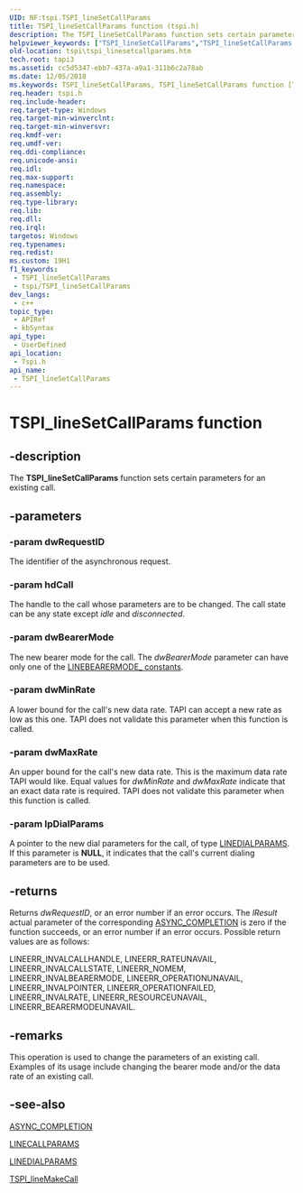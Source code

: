 ```yaml
---
UID: NF:tspi.TSPI_lineSetCallParams
title: TSPI_lineSetCallParams function (tspi.h)
description: The TSPI_lineSetCallParams function sets certain parameters for an existing call.
helpviewer_keywords: ["TSPI_lineSetCallParams","TSPI_lineSetCallParams function [TAPI 2.2]","_tspi_tspi_linesetcallparams","tspi.tspi_linesetcallparams","tspi/TSPI_lineSetCallParams"]
old-location: tspi\tspi_linesetcallparams.htm
tech.root: tapi3
ms.assetid: cc5d5347-ebb7-437a-a9a1-311b6c2a78ab
ms.date: 12/05/2018
ms.keywords: TSPI_lineSetCallParams, TSPI_lineSetCallParams function [TAPI 2.2], _tspi_tspi_linesetcallparams, tspi.tspi_linesetcallparams, tspi/TSPI_lineSetCallParams
req.header: tspi.h
req.include-header: 
req.target-type: Windows
req.target-min-winverclnt: 
req.target-min-winversvr: 
req.kmdf-ver: 
req.umdf-ver: 
req.ddi-compliance: 
req.unicode-ansi: 
req.idl: 
req.max-support: 
req.namespace: 
req.assembly: 
req.type-library: 
req.lib: 
req.dll: 
req.irql: 
targetos: Windows
req.typenames: 
req.redist: 
ms.custom: 19H1
f1_keywords:
 - TSPI_lineSetCallParams
 - tspi/TSPI_lineSetCallParams
dev_langs:
 - c++
topic_type:
 - APIRef
 - kbSyntax
api_type:
 - UserDefined
api_location:
 - Tspi.h
api_name:
 - TSPI_lineSetCallParams
---
```


# TSPI_lineSetCallParams function


## -description

The 
<b>TSPI_lineSetCallParams</b> function sets certain parameters for an existing call.

## -parameters

### -param dwRequestID

The identifier of the asynchronous request.

### -param hdCall

The handle to the call whose parameters are to be changed. The call state can be any state except <i>idle</i> and <i>disconnected</i>.

### -param dwBearerMode

The new bearer mode for the call. The <i>dwBearerMode</i> parameter can have only one of the 
<a href="https://docs.microsoft.com/windows/desktop/Tapi/linebearermode--constants">LINEBEARERMODE_ constants</a>.

### -param dwMinRate

A lower bound for the call's new data rate. TAPI can accept a new rate as low as this one. TAPI does not validate this parameter when this function is called.

### -param dwMaxRate

An upper bound for the call's new data rate. This is the maximum data rate TAPI would like. Equal values for <i>dwMinRate</i> and <i>dwMaxRate</i> indicate that an exact data rate is required. TAPI does not validate this parameter when this function is called.

### -param lpDialParams

A pointer to the new dial parameters for the call, of type 
<a href="https://docs.microsoft.com/windows/desktop/api/tapi/ns-tapi-linedialparams">LINEDIALPARAMS</a>. If this parameter is <b>NULL</b>, it indicates that the call's current dialing parameters are to be used.

## -returns

Returns <i>dwRequestID</i>, or an error number if an error occurs. The <i>lResult</i> actual parameter of the corresponding 
<a href="https://docs.microsoft.com/windows/desktop/api/tspi/nc-tspi-async_completion">ASYNC_COMPLETION</a> is zero if the function succeeds, or an error number if an error occurs. Possible return values are as follows:

LINEERR_INVALCALLHANDLE, LINEERR_RATEUNAVAIL, LINEERR_INVALCALLSTATE, LINEERR_NOMEM, LINEERR_INVALBEARERMODE, LINEERR_OPERATIONUNAVAIL, LINEERR_INVALPOINTER, LINEERR_OPERATIONFAILED, LINEERR_INVALRATE, LINEERR_RESOURCEUNAVAIL, LINEERR_BEARERMODEUNAVAIL.

## -remarks

This operation is used to change the parameters of an existing call. Examples of its usage include changing the bearer mode and/or the data rate of an existing call.

## -see-also

<a href="https://docs.microsoft.com/windows/desktop/api/tspi/nc-tspi-async_completion">ASYNC_COMPLETION</a>



<a href="https://docs.microsoft.com/windows/desktop/api/tapi/ns-tapi-linecallparams">LINECALLPARAMS</a>



<a href="https://docs.microsoft.com/windows/desktop/api/tapi/ns-tapi-linedialparams">LINEDIALPARAMS</a>



<a href="https://docs.microsoft.com/windows/desktop/api/tspi/nf-tspi-tspi_linemakecall">TSPI_lineMakeCall</a>

